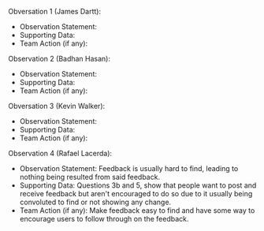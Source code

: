 Obversation 1 (James Dartt):
- Observation Statement:
- Supporting Data:
- Team Action (if any):

Observation 2 (Badhan Hasan):
- Observation Statement:
- Supporting Data:
- Team Action (if any):

Obversation 3 (Kevin Walker):
- Observation Statement:
- Supporting Data:
- Team Action (if any):

Observation 4 (Rafael Lacerda):
- Observation Statement: Feedback is usually hard to find, leading to nothing being resulted from said feedback.
- Supporting Data: Questions 3b and 5, show that people want to post and receive feedback but aren't encouraged to do so due to it usually being convoluted to find or not showing any change.
- Team Action (if any): Make feedback easy to find and have some way to encourage users to follow through on the feedback.
